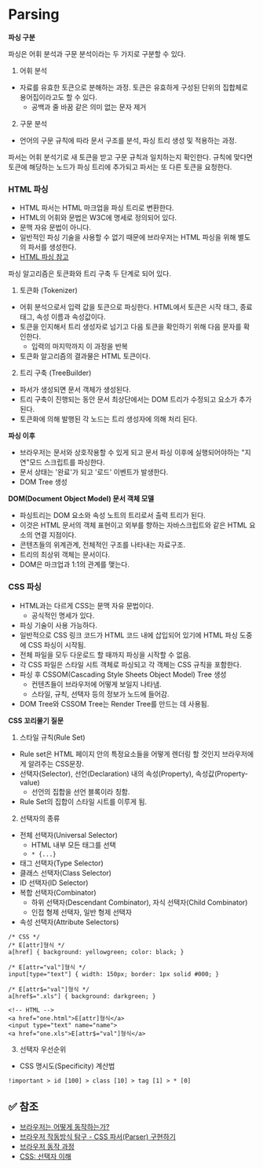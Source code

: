 # Parsing
__파싱 구분__

파싱은 어휘 분석과 구문 분석이라는 두 가지로 구분할 수 있다.

1. 어휘 분석
- 자료를 유효한 토큰으로 분해하는 과정. 토큰은 유효하게 구성된 단위의 집합체로 용어집이라고도 할 수 있다.
  - 공백과 줄 바꿈 같은 의미 없는 문자 제거
2. 구문 분석
- 언어의 구문 규칙에 따라 문서 구조를 분석, 파싱 트리 생성 및 적용하는 과정.

파서는 어휘 분석기로 새 토큰을 받고 구문 규칙과 일치하는지 확인한다. 
규칙에 맞다면 토큰에 해당하는 노드가 파싱 트리에 추가되고 파서는 또 다른 토큰을 요청한다.

### HTML 파싱
- HTML 파서는 HTML 마크업을 파싱 트리로 변환한다.
- HTML의 어휘와 문법은 W3C에 명세로 정의되어 있다. 
- 문맥 자유 문법이 아니다.
- 일반적인 파싱 기술을 사용할 수 없기 때문에 브라우저는 HTML 파싱을 위해 별도의 파서를 생성한다.
- [HTML 파싱 참고](https://html.spec.whatwg.org/multipage/parsing.html)

파싱 알고리즘은 토큰화와 트리 구축 두 단계로 되어 있다.
1. 토큰화 (Tokenizer)
- 어휘 분석으로서 입력 값을 토큰으로 파싱한다. HTML에서 토큰은 시작 태그, 종료 태그, 속성 이름과 속성값이다.
- 토큰을 인지해서 트리 생성자로 넘기고 다음 토큰을 확인하기 위해 다음 문자를 확인한다. 
  - 입력의 마지막까지 이 과정을 반복
- 토큰화 알고리즘의 결과물은 HTML 토큰이다.
2. 트리 구축 (TreeBuilder)
- 파서가 생성되면 문서 객체가 생성된다. 
- 트리 구축이 진행되는 동안 문서 최상단에서는 DOM 트리가 수정되고 요소가 추가된다.
- 토큰화에 의해 발행된 각 노드는 트리 생성자에 의해 처리 된다.

__파싱 이후__

- 브라우저는 문서와 상호작용할 수 있게 되고 문서 파싱 이후에 실행되어야하는 "지연"모드 스크립트를 파싱한다.
- 문서 상태는 '완료'가 되고 '로드' 이벤트가 발생한다.
- DOM Tree 생성

__DOM(Document Object Model) 문서 객체 모델__
- 파싱트리는 DOM 요소와 속성 노트의 트리로서 출력 트리가 된다. 
- 이것은 HTML 문서의 객체 표현이고 외부를 향하는 자바스크립트와 같은 HTML 요소의 연결 지점이다.
- 콘텐츠들의 위계관계, 전체적인 구조를 나타내는 자료구조.
- 트리의 최상위 객체는 문서이다.
- DOM은 마크업과 1:1의 관계를 맺는다.

### CSS 파싱
- HTML과는 다르게 CSS는 문맥 자유 문법이다.
  - 공식적인 명세가 있다.
- 파싱 기술이 사용 가능하다. 
- 일반적으로 CSS 링크 코드가 HTML 코드 내에 삽입되어 있기에 HTML 파싱 도중에 CSS 파싱이 시작됨.
- 전체 파일을 모두 다운로드 할 때까지 파싱을 시작할 수 없음.
- 각 CSS 파일은 스타일 시트 객체로 파싱되고 각 객체는 CSS 규칙을 포함한다.
- 파싱 후 CSSOM(Cascading Style Sheets Object Model) Tree 생성
  - 컨텐츠들이 브라우저에 어떻게 보일지 나타냄. 
  - 스타일, 규칙, 선택자 등의 정보가 노드에 들어감.
- DOM Tree와 CSSOM Tree는 Render Tree를 만드는 데 사용됨.

__CSS 꼬리물기 질문__
1. 스타일 규칙(Rule Set)
  - Rule set은 HTML 페이지 안의 특정요소들을 어떻게 렌더링 할 것인지 브라우저에게 알려주는 CSS문장.
  - 선택자(Selector), 선언(Declaration) 내의 속성(Property), 속성값(Property-value)
    - 선언의 집합을 선언 블록이라 칭함.
  - Rule Set의 집합이 스타일 시트를 이루게 됨.
2. 선택자의 종류
  - 전체 선택자(Universal Selector)
    - HTML 내부 모든 태그를 선택
    - `* {...}`
  - 태그 선택자(Type Selector)
  - 클래스 선택자(Class Selector)
  - ID 선택자(ID Selector)
  - 복합 선택자(Combinator)
    - 하위 선택자(Descendant Combinator), 자식 선택자(Child Combinator)
    - 인접 형제 선택자, 일반 형제 선택자
  - 속성 선택자(Attribute Selectors)
  ```
  /* CSS */
  /* E[attr]형식 */
  a[href] { background: yellowgreen; color: black; }

  /* E[attr="val"]형식 */
  input[type="text"] { width: 150px; border: 1px solid #000; }

  /* E[attr$="val"]형식 */
  a[href$=".xls"] { background: darkgreen; }

  <!-- HTML -->
  <a href="one.html">E[attr]형식</a>
  <input type="text" name="name">
  <a href="one.xls">E[attr$="val"]형식</a>
  ```
3. 선택자 우선순위
- CSS 명시도(Specificity) 계산법
```
!important > id [100] > class [10] > tag [1] > * [0]
```

## ✅ 참조
- [브라우저는 어떻게 동작하는가?](https://d2.naver.com/helloworld/59361)
- [브라우저 작동방식 탐구 - CSS 파서(Parser) 구현하기](https://url.kr/xqogke)
- [브라우저 동작 과정](https://yozm.wishket.com/magazine/detail/1338/)
- [CSS: 선택자 이해](https://www.nextree.co.kr/p8468/)


